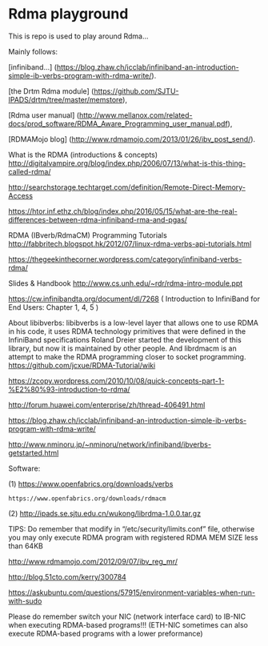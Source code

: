 # Rdma playground

This is repo is used to play around Rdma...

Mainly follows:

[infiniband...] (https://blog.zhaw.ch/icclab/infiniband-an-introduction-simple-ib-verbs-program-with-rdma-write/).

[the Drtm Rdma module] (https://github.com/SJTU-IPADS/drtm/tree/master/memstore),

[Rdma user manual] (http://www.mellanox.com/related-docs/prod_software/RDMA_Aware_Programming_user_manual.pdf), 

[RDMAMojo blog] (http://www.rdmamojo.com/2013/01/26/ibv_post_send/).


What is the RDMA (introductions & concepts)
http://digitalvampire.org/blog/index.php/2006/07/13/what-is-this-thing-called-rdma/

http://searchstorage.techtarget.com/definition/Remote-Direct-Memory-Access

https://htor.inf.ethz.ch/blog/index.php/2016/05/15/what-are-the-real-differences-between-rdma-infiniband-rma-and-pgas/


RDMA (IBverb/RdmaCM) Programming Tutorials
http://fabbritech.blogspot.hk/2012/07/linux-rdma-verbs-api-tutorials.html

https://thegeekinthecorner.wordpress.com/category/infiniband-verbs-rdma/


Slides & Handbook
http://www.cs.unh.edu/~rdr/rdma-intro-module.ppt

https://cw.infinibandta.org/document/dl/7268  ( Introduction to InfiniBand for End Users: Chapter 1, 4, 5 )



About libibverbs: 
libibverbs is a low-level layer that allows one to use RDMA in his code, it uses RDMA technology primitives that were defined in the InfiniBand specifications
Roland Dreier started the development of this library, but now it is maintained by other people.
And librdmacm is an attempt to make the RDMA programming closer to socket programming.
https://github.com/jcxue/RDMA-Tutorial/wiki

https://zcopy.wordpress.com/2010/10/08/quick-concepts-part-1-%E2%80%93-introduction-to-rdma/

http://forum.huawei.com/enterprise/zh/thread-406491.html

https://blog.zhaw.ch/icclab/infiniband-an-introduction-simple-ib-verbs-program-with-rdma-write/

http://www.nminoru.jp/~nminoru/network/infiniband/ibverbs-getstarted.html



Software:

(1)
    https://www.openfabrics.org/downloads/verbs
    
    https://www.openfabrics.org/downloads/rdmacm
    
(2)
    http://ipads.se.sjtu.edu.cn/wukong/librdma-1.0.0.tar.gz


TIPS: 
Do remember that modify <memlock> in “/etc/security/limits.conf” file, otherwise you may only execute RDMA program with registered RDMA MEM SIZE less than 64KB
    
http://www.rdmamojo.com/2012/09/07/ibv_reg_mr/

http://blog.51cto.com/kerry/300784

https://askubuntu.com/questions/57915/environment-variables-when-run-with-sudo


Please do remember switch your NIC (network interface card) to IB-NIC when executing RDMA-based programs!!!
(ETH-NIC sometimes can also execute RDMA-based programs with a lower preformance) 
